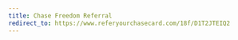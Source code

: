 ```yaml
---
title: Chase Freedom Referral
redirect_to: https://www.referyourchasecard.com/18f/D1T2JTEIQ2
---
```

